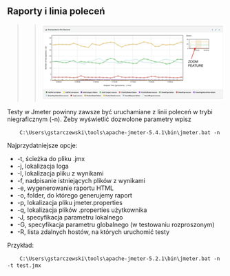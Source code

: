 ## Raporty i linia poleceń

>>![trio](img/report_transactions_per_second.png)

Testy w Jmeter powinny zawsze być uruchamiane z linii poleceń w trybi niegraficznym (-n). Żeby wyświetlić dozwolone parametry wpisz

        C:\Users\gstarczewski\tools\apache-jmeter-5.4.1\bin\jmeter.bat -n


Najprzydatniejsze opcje:

- -t, ścieżka do pliku .jmx
- -j, lokalizacja loga
- -l, lokalizacja pliku z wynikami 
- -f, nadpisanie istniejących plików z wynikami
- -e, wygenerowanie raportu HTML
- -o, folder, do którego generujemy raport
- -p, lokalizacja pliku jmeter.properties
- -q, lokalizacja plików .properties użytkownika
- -J, specyfikacja parametru lokalnego
- -G, specyfikacja parametru globalnego (w testowaniu rozproszonym)
- -R, lista zdalnych hostów, na których uruchomić testy


Przykład:

        C:\Users\gstarczewski\tools\apache-jmeter-5.2.1\bin\jmeter.bat -n -t test.jmx

